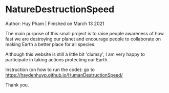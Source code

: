 # NatureDestructionSpeed
Author: Huy Pham    | Finished on March 13 2021

The main purpose of this small project is to raise people awareness of how fast we are destroying our planet and encourage people to collaborate on making Earth a better place for all species.

Although this website is still a little bit 'clumsy', I am very happy to participate in taking actions protecting our Earth.

Instruction (on how to run the code): go to https://haydenhuyp.github.io/HumanDestructionSpeed/

Thank you.

